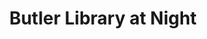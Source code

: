 ---
pid: '19'
_date: November, 1937
derivativo_link: https://derivativo-2.library.columbia.edu/iiif/2/ldpd:341055/
dlc_link: https://dlc.library.columbia.edu/catalog/cul:b2rbnzs7vp
format: photographs
iiif_json: https://derivativo-2.library.columbia.edu/iiif/2/ldpd:341055/info.json
name: Janovsky, Seymour
native_jpg: https://derivativo-2.library.columbia.edu/iiif/2/ldpd:341055/full/!768,768/0/native.jpg
shelf_location: Box no. Box 162, Folder no. Folder 13 (Buildings & Grounds - Morningside
  - Butler Library, exterior), Historical Photograph Collection
subjects: Academic libraries; Butler Library; New York (N.Y.); Butler Library
summary: View of Butler Library at night as viewed from across 116th Street, November
  1937.
title: Butler Library at Night
permalink: /photos/19/
layout: photo-page
---